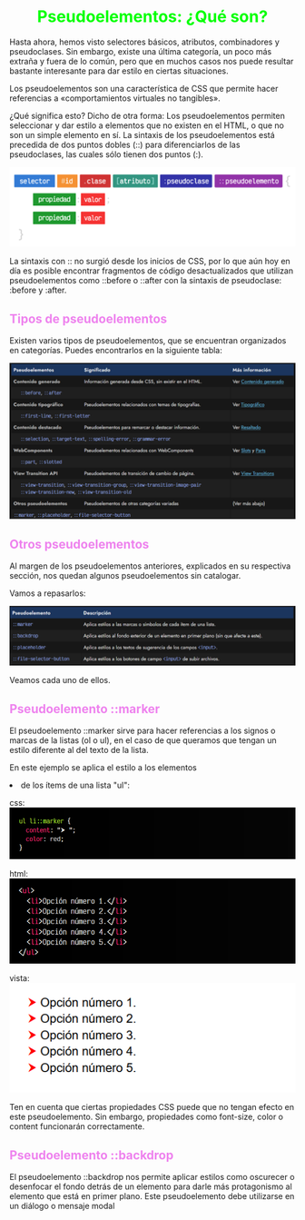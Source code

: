 # <span style="color:lime"><center>Pseudoelementos: ¿Qué son?</center></span>

Hasta ahora, hemos visto selectores básicos, atributos, combinadores y pseudoclases. Sin embargo, existe una última categoría, un poco más extraña y fuera de lo común, pero que en muchos casos nos puede resultar bastante interesante para dar estilo en ciertas situaciones.

Los pseudoelementos son una característica de CSS que permite hacer referencias a «comportamientos virtuales no tangibles».

¿Qué significa esto? Dicho de otra forma: Los pseudoelementos permiten seleccionar y dar estilo a elementos que no existen en el HTML, o que no son un simple elemento en sí. La sintaxis de los pseudoelementos está precedida de dos puntos dobles (::) para diferenciarlos de las pseudoclases, las cuales sólo tienen dos puntos (:).

![alt text](./imagenes-pseudoelementos/sintaxis-pseudoelementos.png)

La sintaxis con :: no surgió desde los inicios de CSS, por lo que aún hoy en día es posible encontrar fragmentos de código desactualizados que utilizan pseudoelementos como ::before o ::after con la sintaxis de pseudoclase: :before y :after.

## <span style="color:violet">Tipos de pseudoelementos</span>
Existen varios tipos de pseudoelementos, que se encuentran organizados en categorías. Puedes encontrarlos en la siguiente tabla:

![alt text](./imagenes-pseudoelementos/image.png)

## <span style="color:violet">Otros pseudoelementos</span>
Al margen de los pseudoelementos anteriores, explicados en su respectiva sección, nos quedan algunos pseudoelementos sin catalogar.

Vamos a repasarlos:

![alt text](./imagenes-pseudoelementos/image-1.png)

Veamos cada uno de ellos.

## <span style="color:violet">Pseudoelemento ::marker</span>
El pseudoelemento ::marker sirve para hacer referencias a los signos o marcas de la listas (ol o ul), en el caso de que queramos que tengan un estilo diferente al del texto de la lista.

En este ejemplo se aplica el estilo a los elementos <li> de los ítems de una lista "ul":

css:
![alt text](./imagenes-pseudoelementos/image-2.png)

html:
![alt text](./imagenes-pseudoelementos/image-3.png)

vista:
![alt text](./imagenes-pseudoelementos/image-4.png)

Ten en cuenta que ciertas propiedades CSS puede que no tengan efecto en este pseudoelemento. Sin embargo, propiedades como font-size, color o content funcionarán correctamente.

## <span style="color:violet">Pseudoelemento ::backdrop</span>
El pseudoelemento ::backdrop nos permite aplicar estilos como oscurecer o desenfocar el fondo detrás de un elemento para darle más protagonismo al elemento que está en primer plano. Este pseudoelemento debe utilizarse en un diálogo o mensaje modal <dialog>, que comunica información importante y hay que prestarle atención y poner el foco en él.

Veamos un pequeño ejemplo:

css:
![alt text](./imagenes-pseudoelementos/image-5.png)

html:
![alt text](./imagenes-pseudoelementos/image-6.png)

js:
![alt text](./imagenes-pseudoelementos/image-7.png)

vista:
![alt text](./imagenes-pseudoelementos/image-8.png)

En este caso, el pseudoelemento ::backdrop aplicará los estilos al contenido de fondo del diálogo, sin que afecte al mismo. También se podría utilizar con una imagen de fondo, junto a la propiedad CSS backdrop-filter con el valor blur(3px) (o similar). En ese caso, se desenfocaría la imagen y se le restará importancia al fondo y el usuario se centrará en el mensaje o la información de primer plano.

## <span style="color:violet">Pseudoelemento ::placeholder</span>
Mediante el pseudoelemento ::placeholder podemos dar estilos particulares a los elementos <input> que tienen el atributo placeholder definido. El atributo placeholder sirve para indicar una sugerencia o mensaje de ayuda o de información con la finalidad de ese campo de texto, normalmente una ayuda de lo que deben escribir o similar.

css:
![alt text](./imagenes-pseudoelementos/image-9.png)

html:
![alt text](./imagenes-pseudoelementos/image-10.png)

vista:
![alt text](./imagenes-pseudoelementos/image-11.png)
Con ::placeholder podremos cambiar este color, por ejemplo, que suele ser un gris apagado por defecto. Ten en cuenta que afectará sólo al mensaje de placeholder, no a las dimensiones del propio elemento "input".

## <span style="color:violet">Pseudoelemento ::file-selector-button</span>
El pseudoelemento ::file-selector-button hace referencia al <button> que se incluye dentro de un elemento <input type="file">, o lo que es lo mismo, un botón para enviar ficheros a través de un formulario. De esta forma, podemos personalizar la apariciencia del botón del formulario.

css:
![alt text](./imagenes-pseudoelementos/image-12.png)

html:
![alt text](./imagenes-pseudoelementos/image-13.png)

vista:
![alt text](./imagenes-pseudoelementos/image-14.png)
![alt text](./imagenes-pseudoelementos/image-15.png)

